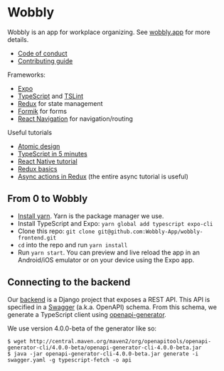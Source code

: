 # Wobbly

Wobbly is an app for workplace organizing. See [wobbly.app](https://wobbly.app) for more details.

* [Code of conduct](CODE-OF-CONDUCT.md)
* [Contributing guide](CONTRIBUTING.md)

Frameworks:
* [Expo](https://expo.io)
* [TypeScript](https://www.typescriptlang.org/) and [TSLint](https://palantir.github.io/tslint/)
* [Redux](https://redux.js.org/) for state management
* [Formik](https://jaredpalmer.com/formik) for forms
* [React Navigation](https://reactnavigation.org/) for navigation/routing

Useful tutorials
* [Atomic design](http://bradfrost.com/blog/post/atomic-web-design/)
* [TypeScript in 5 minutes](https://www.typescriptlang.org/docs/handbook/typescript-in-5-minutes.html)
* [React Native tutorial](https://facebook.github.io/react-native/docs/tutorial)
* [Redux basics](https://redux.js.org/basics)
* [Async actions in Redux](https://redux.js.org/advanced/asyncactions#async-action-creators) (the entire async tutorial is useful)

## From 0 to Wobbly
* [Install yarn](https://yarnpkg.com/en/docs/install). Yarn is the package manager we use.
* Install TypeScript and Expo: `yarn global add typescript expo-cli`
* Clone this repo: `git clone git@github.com:Wobbly-App/wobbly-frontend.git`
* `cd` into the repo and run `yarn install`
* Run `yarn start`. You can preview and live reload the app in an Android/iOS emulator or on your device using the Expo app.

## Connecting to the backend
Our [backend](https://github.com/Wobbly-App/wobbly-backend) is a Django project that exposes a REST API. This API is specified in a [Swagger](https://en.wikipedia.org/wiki/Swagger_(software)) (a.k.a. OpenAPI) schema. From this schema, we generate a TypeScript client using [openapi-generator](https://github.com/OpenAPITools/openapi-generator).

We use version 4.0.0-beta of the generator like so:
```
$ wget http://central.maven.org/maven2/org/openapitools/openapi-generator-cli/4.0.0-beta/openapi-generator-cli-4.0.0-beta.jar
$ java -jar openapi-generator-cli-4.0.0-beta.jar generate -i swagger.yaml -g typescript-fetch -o api
```

